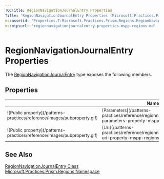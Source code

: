```yaml
---
TOCTitle: RegionNavigationJournalEntry Properties
Title: 'RegionNavigationJournalEntry Properties (Microsoft.Practices.Prism.Regions)'
ms:assetid: 'Properties.T:Microsoft.Practices.Prism.Regions.RegionNavigationJournalEntry'
ms:mtpsurl: 'regionnavigationjournalentry-properties-mspp-regions.md'
---
```


# RegionNavigationJournalEntry Properties

The [RegionNavigationJournalEntry](/patterns-practices/reference/regionnavigationjournalentry-class-mspp-regions) type exposes the following members.

## Properties

<table>
<thead>
<tr class="header">
<th> </th>
<th>Name</th>
<th>Description</th>
</tr>
</thead>
<tbody>
<tr class="odd">
<td>![Public property](/patterns-practices/reference/images/pubproperty.gif)</td>
<td>[Parameters](/patterns-practices/reference/regionnavigationjournalentry-parameters-property-mspp-regions)</td>
<td><div class="summary">
Gets or sets the NavigationParameters instance.
</div></td>
</tr>
<tr class="even">
<td>![Public property](/patterns-practices/reference/images/pubproperty.gif)</td>
<td>[Uri](/patterns-practices/reference/regionnavigationjournalentry-uri-property-mspp-regions)</td>
<td><div class="summary">
Gets or sets the URI.
</div></td>
</tr>
</tbody>
</table>

## See Also

[RegionNavigationJournalEntry Class](/patterns-practices/reference/regionnavigationjournalentry-class-mspp-regions)  
[Microsoft.Practices.Prism.Regions Namespace](/patterns-practices/reference/mspp-regions-namespace)  